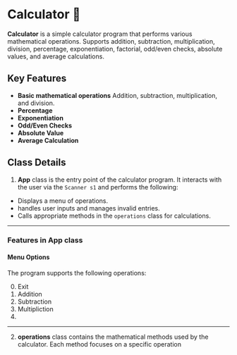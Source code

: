 # Calculator 🧮
**Calculator** is a simple calculator program that performs various mathematical operations. Supports addition, subtraction, multiplication, division, percentage, exponentiation, factorial, odd/even checks, absolute values, and average calculations.

## Key Features
- **Basic mathematical operations** Addition, subtraction, multiplication, and  division.
- **Percentage**
- **Exponentiation**
- **Odd/Even Checks**
- **Absolute Value**
- **Average Calculation**

## Class Details

1. **App** class is the entry point of the calculator program. It interacts with the user via the `Scanner s1`  and performs the following:
- Displays a menu of operations.
- handles user inputs and manages invalid entries.
- Calls appropriate methods in the `operations` class for calculations.
---
### **Features in App class**
####  **Menu Options**
The program supports the following operations:

0. Exit
1. Addition
2. Subtraction
3. Multipliction
4. 

---


2. **operations** class contains the mathematical methods used by the calculator. Each method focuses on a specific operation



<!--stackedit_data:
eyJoaXN0b3J5IjpbLTExNzE2NTM4OTgsLTE5NzM5ODI5NDEsMT
E4MTQ5ODg2NSwtNDQ2MzE5MTQyLDIwNDIyNzkyMDksNDI0NTYy
OTA0XX0=
-->